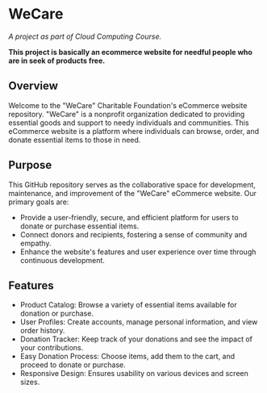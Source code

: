 # WeCare
_A project as part of Cloud Computing Course._

__This project is basically an ecommerce website for needful people who are in seek of products free.__
## Overview
Welcome to the "WeCare" Charitable Foundation's eCommerce website repository. "WeCare" is a nonprofit organization dedicated to providing essential goods and support to needy individuals and communities. This eCommerce website is a platform where individuals can browse, order, and donate essential items to those in need.

## Purpose
This GitHub repository serves as the collaborative space for development, maintenance, and improvement of the "WeCare" eCommerce website. Our primary goals are:

- Provide a user-friendly, secure, and efficient platform for users to donate or purchase essential items.
- Connect donors and recipients, fostering a sense of community and empathy.
- Enhance the website's features and user experience over time through continuous development.
## Features
* Product Catalog: Browse a variety of essential items available for donation or purchase.
* User Profiles: Create accounts, manage personal information, and view order history.
* Donation Tracker: Keep track of your donations and see the impact of your contributions.
* Easy Donation Process: Choose items, add them to the cart, and proceed to donate or purchase.
* Responsive Design: Ensures usability on various devices and screen sizes.
